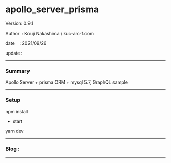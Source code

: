 ﻿# apollo_server_prisma

 Version: 0.9.1

 Author  : Kouji Nakashima / kuc-arc-f.com

 date    : 2021/09/26

 update  :

***
### Summary

Apollo Server + prisma ORM + mysql 5.7, GraphQL sample

***
### Setup

npm install

* start

yarn dev


***
### Blog :


***

